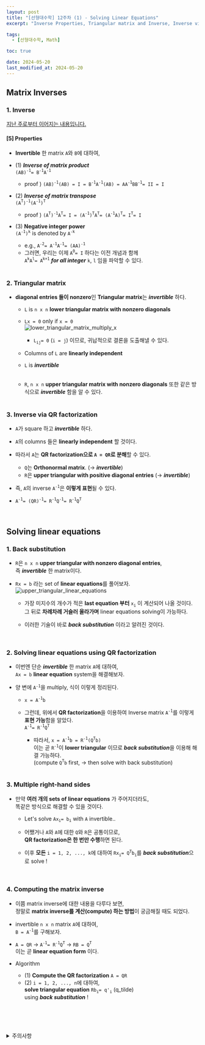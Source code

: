 ```yaml
---
layout: post
title: "[선형대수학] 12주차 (1) - Solving Linear Equations"
excerpt: "Inverse Properties, Triangular matrix and Inverse, Inverse via QR factorization, Solving linear equations, Back Substitution, Solving linear equations using QR factorization, Multiple right-hand sides, Computing the inverse matrix"

tags:
  - [선형대수학, Math]

toc: true

date: 2024-05-20
last_modified_at: 2024-05-20
---
```

## Matrix Inverses
### 1. Inverse
[지난 주로부터 이어지는 내용입니다.][def]
#### [5] Properties
- **Invertible** 한 matrix `A`와 `B`에 대하여,  

- (1) ***Inverse of matrix product***  
`(AB)`<sup>`-1`</sup>`= B`<sup>`-1`</sup>`A`<sup>`-1`</sup>  

  - proof ) `(AB)`<sup>`-1`</sup>`(AB) = I = B`<sup>`-1`</sup>`A`<sup>`-1`</sup>`(AB) = AA`<sup>`-1`</sup>`BB`<sup>`-1`</sup>`= II = I`  

- (2) ***Inverse of matrix transpose***  
`(A`<sup>`T`</sup>`)`<sup>`-1`</sup>`(A`<sup>`-1`</sup>`)`<sup>`T`</sup>

  - proof ) `(A`<sup>`T`</sup>`)`<sup>`-1`</sup>`A`<sup>`T`</sup>`= I = (A`<sup>`-1`</sup>`)`<sup>`T`</sup>`A`<sup>`T`</sup>`= (A`<sup>`-1`</sup>`A)`<sup>`T`</sup>`= I`<sup>`T`</sup>`= I`  

- (3) **Negative integer power**  
`(A`<sup>`-1`</sup>`)`<sup>`k`</sup> is denoted by `A`<sup>`-k`</sup>  

  - e.g., `A`<sup>`-2`</sup>`= A`<sup>`-1`</sup>`A`<sup>`-1`</sup>`= (AA)`<sup>`-1`</sup>  
  - 그러면, 우리는 이제 `A`<sup>`0`</sup>`= I` 하다는 이전 개념과 함께  
  `A`<sup>`k`</sup>`A`<sup>`l`</sup>`= A`<sup>`k+1`</sup> ***for all integer*** `k`, `l` 임을 파악할 수 있다.

  <br>

### 2. Triangular matrix
- **diagonal entries 들이 nonzero**인 **Triangular matrix**는 ***invertible*** 하다.  

  - `L` is `n x n` **lower triangular matrix with nonzero diagonals**  

  - `Lx = 0` only if `x = 0`  
  ![lower_triangular_matrix_multiply_x](https://i.imgur.com/y5OEmTN.png)
    - `L`<sub>`ij`</sub>`= 0` (`i = j`) 이므로, 귀납적으로 결론을 도출해낼 수 있다.

  - Columns of `L` are **linearly independent**

  - `L` is ***invertible***  

  <br>

  - `R`, `n x n` **upper triangular matrix with nonzero diagonals** 또한 같은 방식으로 ***invertible*** 함을 알 수 있다.  

  <br>

### 3. Inverse via QR factorization
- `A`가 square 하고 ***invertible*** 하다.

- `A`의 columns 들은 **linearly independent** 할 것이다.

- 따라서 `A`는 **QR factorization으로 `A = QR`로 분해**할 수 있다.  

  - `Q`는 **Orthonormal matrix**. (-> ***invertible***)
  - `R`은 **upper triangular with positive diagonal entries** (-> ***invertible***)  

- 즉, `A`의 inverse `A`<sup>`-1`</sup>은 **이렇게 표현**될 수 있다.  

- `A`<sup>`-1`</sup>`= (QR)`<sup>`-1`</sup>`= R`<sup>`-1`</sup>`Q`<sup>`-1`</sup>`= R`<sup>`-1`</sup>`Q`<sup>`T`</sup>  

<br>

## Solving linear equations
### 1. Back substitution
- `R`은 `n x n` **upper triangular with nonzero diagonal entries**,  
즉 ***invertible*** 한 matrix이다.  

- `Rx = b` 라는 set of **linear equations**를 풀어보자.  
![upper_triangular_linear_equations][def2]  

  - 가장 미지수의 개수가 적은 **last equation 부터** `x`<sub>`i`</sub> 이 계산되어 나올 것이다.  
  그 뒤로 **차례차례 거슬러 올라가며** linear equations solving이 가능하다.  

  - 이러한 기술이 바로 ***back substitution*** 이라고 알려진 것이다.  

  <br>

### 2. Solving linear equations using QR factorization
- 이번엔 단순 ***invertible*** 한 matrix `A`에 대하여,  
`Ax = b` **linear equation** system을 해결해보자.  

- 양 변에 `A`<sup>`-1`</sup>을 multiply, 식이 이렇게 정리된다.  

  - `x = A`<sup>`-1`</sup>`b`

  - 그런데, 위에서 **QR factorization**을 이용하여 Inverse matrix `A`<sup>`-1`</sup>를 이렇게 **표현 가능**함을 알았다.  
  `A`<sup>`-1`</sup>`= R`<sup>`-1`</sup>`Q`<sup>`T`</sup>

    - 따라서, `x = A`<sup>`-1`</sup>`b = R`<sup>`-1`</sup>`(Q`<sup>`T`</sup>`b)`  
    이는 곧 `R`<sup>`-1`</sup>이 **lower triangular** 이므로 ***back substitution***을 이용해 해결 가능하다.  
    (compute `Q`<sup>`T`</sup>`b` first, -> then solve with back substitution)  

    <br>

### 3. Multiple right-hand sides
- 만약 **여러 개의 sets of linear equations** 가 주어지더라도,  
똑같은 방식으로 해결할 수 있을 것이다.  

  - Let's solve `Ax`<sub>`i`</sub>`= b`<sub>`i`</sub> with `A` invertible..

  - 어쨌거나 `A`와 `A`에 대한 `Q`와 `R`은 공통이므로,  
  **QR factorization은 한 번만 수행**하면 된다.  

  - 이후 **모든** `i = 1, 2, ..., k`에 대하여 `Rx`<sub>`i`</sub>`= Q`<sup>`T`</sup>`b`<sub>`i`</sub>를 ***back substitution***으로 solve !

  <br>

### 4. Computing the matrix inverse
- 이쯤 matrix inverse에 대한 내용을 다루다 보면,  
정말로 **matrix inverse를 계산(compute) 하는 방법**이 궁금해질 때도 되었다.  

- invertible `n x n` matrix `A`에 대하여,  
`B = A`<sup>`-1`</sup>를 구해보자.  

- `A = QR` -> `A`<sup>`-1`</sup>`= R`<sup>`-1`</sup>`Q`<sup>`T`</sup> -> `RB = Q`<sup>`T`</sup>  
이는 곧 **linear equation form** 이다.  

- Algorithm
  - (1) **Compute the QR factorization** `A = QR`
  - (2) `i = 1, 2, ..., n`에 대하여,  
  **solve triangular equation** `Rb`<sub>`i`</sub>`= q'`<sub>`i`</sub> (q_tilde)  
  using ***back substitution*** !

<br>
<br>
<br>
<br>
<details>
<summary>주의사항</summary>
<div markdown="1">

이 포스팅은 강원대학교 김도형 교수님의 선형대수학 수업을 들으며 내용을 정리 한 것입니다.  
수업 내용에 대한 저작권은 교수님께 있으니,  
다른 곳으로의 무분별한 내용 복사를 자제해 주세요.

</div>
</details>


[def]: https://orbit3230.github.io/2024/05/16/LA_week11_3/#2-inverse
[def2]: https://i.imgur.com/8uktbnD.png